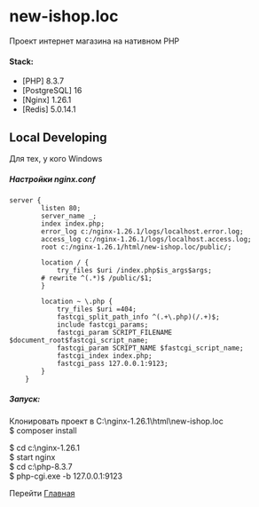 # new-ishop.loc

Проект интернет магазина на нативном PHP

#### Stack:

- [PHP] 8.3.7
- [PostgreSQL] 16
- [Nginx] 1.26.1
- [Redis] 5.0.14.1

## Local Developing

Для тех, у кого Windows

##### Настройки nginx.conf 
```
server {
    	listen 80;
    	server_name _;
    	index index.php;
    	error_log c:/nginx-1.26.1/logs/localhost.error.log;
    	access_log c:/nginx-1.26.1/logs/localhost.access.log;
    	root c:/nginx-1.26.1/html/new-ishop.loc/public/;

    	location / {
        	try_files $uri /index.php$is_args$args;
		# rewrite ^(.*)$ /public/$1;
		}

    	location ~ \.php {
        	try_files $uri =404;
        	fastcgi_split_path_info ^(.+\.php)(/.+)$;
        	include fastcgi_params;
        	fastcgi_param SCRIPT_FILENAME $document_root$fastcgi_script_name;
        	fastcgi_param SCRIPT_NAME $fastcgi_script_name;
        	fastcgi_index index.php;
        	fastcgi_pass 127.0.0.1:9123;
    	}    
    }
```

##### Запуск:
Клонировать проект в C:\nginx-1.26.1\html\new-ishop.loc  
$ composer install  
  
$ cd c:\nginx-1.26.1  
$ start nginx  
$ cd c:\php-8.3.7  
$ php-cgi.exe -b 127.0.0.1:9123  
  
Перейти [Главная](http://localhost/)
